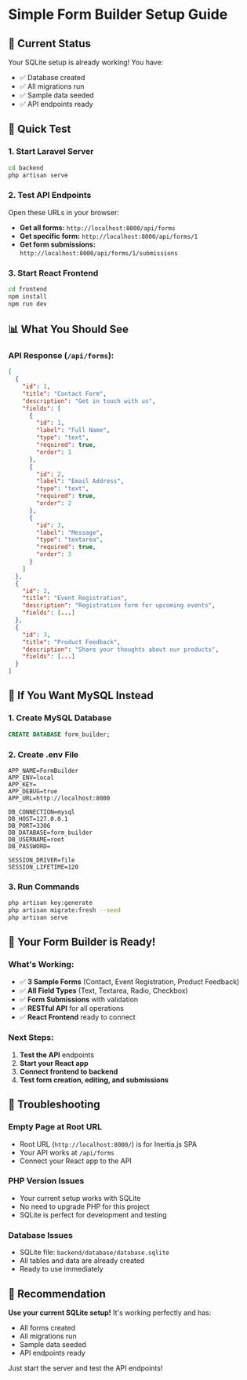 # Simple Form Builder Setup Guide

## 🎯 Current Status
Your SQLite setup is already working! You have:
- ✅ Database created
- ✅ All migrations run
- ✅ Sample data seeded
- ✅ API endpoints ready

## 🚀 Quick Test

### 1. Start Laravel Server
```bash
cd backend
php artisan serve
```

### 2. Test API Endpoints
Open these URLs in your browser:

- **Get all forms:** `http://localhost:8000/api/forms`
- **Get specific form:** `http://localhost:8000/api/forms/1`
- **Get form submissions:** `http://localhost:8000/api/forms/1/submissions`

### 3. Start React Frontend
```bash
cd frontend
npm install
npm run dev
```

## 📊 What You Should See

### API Response (`/api/forms`):
```json
[
  {
    "id": 1,
    "title": "Contact Form",
    "description": "Get in touch with us",
    "fields": [
      {
        "id": 1,
        "label": "Full Name",
        "type": "text",
        "required": true,
        "order": 1
      },
      {
        "id": 2,
        "label": "Email Address", 
        "type": "text",
        "required": true,
        "order": 2
      },
      {
        "id": 3,
        "label": "Message",
        "type": "textarea",
        "required": true,
        "order": 3
      }
    ]
  },
  {
    "id": 2,
    "title": "Event Registration",
    "description": "Registration form for upcoming events",
    "fields": [...]
  },
  {
    "id": 3,
    "title": "Product Feedback", 
    "description": "Share your thoughts about our products",
    "fields": [...]
  }
]
```

## 🔧 If You Want MySQL Instead

### 1. Create MySQL Database
```sql
CREATE DATABASE form_builder;
```

### 2. Create .env File
```env
APP_NAME=FormBuilder
APP_ENV=local
APP_KEY=
APP_DEBUG=true
APP_URL=http://localhost:8000

DB_CONNECTION=mysql
DB_HOST=127.0.0.1
DB_PORT=3306
DB_DATABASE=form_builder
DB_USERNAME=root
DB_PASSWORD=

SESSION_DRIVER=file
SESSION_LIFETIME=120
```

### 3. Run Commands
```bash
php artisan key:generate
php artisan migrate:fresh --seed
php artisan serve
```

## 🎉 Your Form Builder is Ready!

### What's Working:
- ✅ **3 Sample Forms** (Contact, Event Registration, Product Feedback)
- ✅ **All Field Types** (Text, Textarea, Radio, Checkbox)
- ✅ **Form Submissions** with validation
- ✅ **RESTful API** for all operations
- ✅ **React Frontend** ready to connect

### Next Steps:
1. **Test the API** endpoints
2. **Start your React app** 
3. **Connect frontend to backend**
4. **Test form creation, editing, and submissions**

## 🐛 Troubleshooting

### Empty Page at Root URL
- Root URL (`http://localhost:8000/`) is for Inertia.js SPA
- Your API works at `/api/forms`
- Connect your React app to the API

### PHP Version Issues
- Your current setup works with SQLite
- No need to upgrade PHP for this project
- SQLite is perfect for development and testing

### Database Issues
- SQLite file: `backend/database/database.sqlite`
- All tables and data are already created
- Ready to use immediately

## 🎯 Recommendation

**Use your current SQLite setup!** It's working perfectly and has:
- All forms created
- All migrations run
- Sample data seeded
- API endpoints ready

Just start the server and test the API endpoints!
